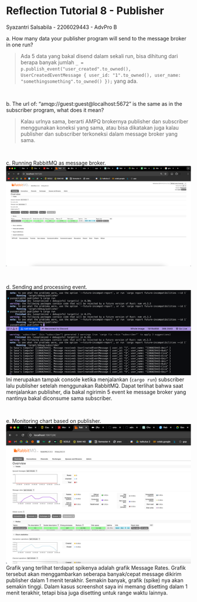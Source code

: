 # Reflection Tutorial 8 - Publisher
Syazantri Salsabila - 2206029443 - AdvPro B

a. How many data your publisher program will send to the message broker in one run?  
> Ada 5 data yang bakal disend dalam sekali run, bisa dihitung dari berapa banyak jumlah ```_ = p.publish_event("user_created".to_owned(), UserCreatedEventMessage { user_id: "1".to_owned(), user_name: "somethingsomething".to_owned() });``` yang ada.

<br>

b. The url of: “amqp://guest:guest@localhost:5672” is the same as in the subscriber program, what does it mean? 
> Kalau urlnya sama, berarti AMPQ brokernya publisher dan subscriber menggunakan koneksi yang sama, atau bisa dikatakan juga kalau publisher dan subscriber terkoneksi dalam message broker yang sama.

<br>

c. Running RabbitMQ as message broker.
![Commit 3 screen capture](assets/images/commit3.png) 

<br>

d. Sending and processing event.
![Commit 4 screen capture](assets/images/commit4.png)
Ini merupakan tampak console ketika menjalankan (```cargo run```) subscriber lalu publisher setelah menggunakan RabbitMQ. Dapat terlihat bahwa saat menjalankan publisher, dia bakal ngirimin 5 event ke message broker yang nantinya bakal diconsume sama subscriber.

<br>

e. Monitoring chart based on publisher.
![Commit 5 screen capture](assets/images/commit5.png)
Grafik yang terlihat terdapat spikenya adalah grafik Message Rates. Grafik tersebut akan menggambarkan seberapa banyak/cepat message dikirim publisher dalam 1 menit terakhir. Semakin banyak, grafik (spike) nya akan semakin tinggi. Dalam kasus screenshot saya ini memang disetting dalam 1 menit terakhir, tetapi bisa juga disetting untuk range waktu lainnya.